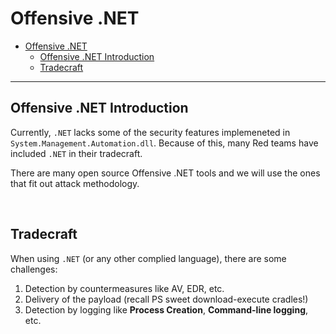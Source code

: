 # Offensive .NET

- [Offensive .NET](#offensive-net)
  - [Offensive .NET Introduction](#offensive-net-introduction)
  - [Tradecraft](#tradecraft)

---

## Offensive .NET Introduction

Currently, `.NET` lacks some of the security features implemeneted in `System.Management.Automation.dll`. Because of this, many Red teams have included `.NET` in their tradecraft. 

There are many open source Offensive .NET tools and we will use the ones that fit out attack methodology.

<br/>

## Tradecraft

When using `.NET` (or any other complied language), there are some challenges:

1. Detection by countermeasures like AV, EDR, etc.
2. Delivery of the payload (recall PS sweet download-execute cradles!)
3. Detection by logging like **Process Creation**, **Command-line logging**, etc.

